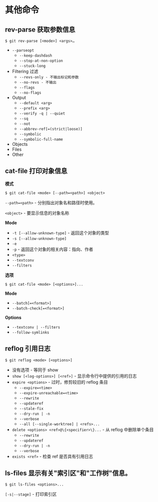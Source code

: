 # 其他命令

## rev-parse 获取参数信息

	$ git rev-parse [<mode>] <args>…​

- `--parseopt`
	- `--keep-dashdash`
	- `--stop-at-non-option`
	- `--stuck-long`
- Filtering 过滤
	- `--revs-only - 不输出标记和参数`
	- `--no-revs - 不输出`
	- `--flags`
	- `--no-flags`
- Output
	- `--default <arg>`
	- `--prefix <arg>`
	- `--verify
	-q | --quiet`
	- `--sq`
	- `--not`
	- `--abbrev-ref[=(strict|loose)]`
	- `--symbolic`
	- `--symbolic-full-name`
- Objects
- Files
- Other 

## cat-file 打印对象信息

**模式**

	$ git cat-file <mode> [--path=<path>] <object>

`--path=<path>` - 分别指出对象名和路径时使用。

`<object>` - 要显示信息的对象名称

**Mode**

- `-t [--allow-unknown-type]` - 返回这个对象的类型
- `-s [--allow-unknown-type]`
- `-e` 
- `-p` - 返回这个对象的相关内容：指向、作者
- `<type>`
- `--textconv` 
- `--filters`

**选项**

	$ git cat-file <mode> [<options>]...

**Mode**

- `--batch[=<format>]`
- `--batch-check[=<format>]`

**Options**

- `--textconv | --filters`
- `--follow-symlinks`

## reflog 引用日志

	$ git reflog <mode> [<options>]

- 没有选项 - 等同于 show
- `show [<log-options>] [<ref>]` - 显示命令行中提供的引用的日志
- `expire <options>` - 过时，修剪较旧的 reflog 条目
	- `--expire=<time>` 
	- `--expire-unreachable=<time>`
	- `--rewrite` 
	- `--updateref` 
	- `--stale-fix`
	- `--dry-run | -n` 
	- `--verbose` 
	- `--all [--single-worktree] | <refs>...`
- `delete <options> <ref>@\{<specifier>\}...` - 从 reflog 中删除单个条目
	- `--rewrite` 
	- `--updateref`
	- `--dry-run | -n` 
	- `--verbose` 
- `exists <ref>` - 检查 ref 是否具有引用日志

## ls-files 显示有关"索引区"和"工作树"信息。

	$ git ls-files <options>...

`[-s|--stage]` - 打印索引区

